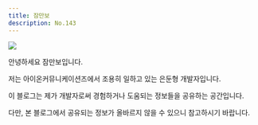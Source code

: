 ```yaml
---
title: 잠만보
description: No.143
---
```


![](https://i.pinimg.com/originals/4e/0e/7f/4e0e7f61d4b3f4ee482f2d2fc5097264.jpg)

안녕하세요 잠만보입니다.  

저는 아이온커뮤니케이션즈에서 조용히 일하고 있는 은둔형 개발자입니다.  

이 블로그는 제가 개발자로써 경험하거나 도움되는 정보들을 공유하는 공간입니다.

다만, 본 블로그에서 공유되는 정보가 올바르지 않을 수 있으니 참고하시기 바랍니다.
